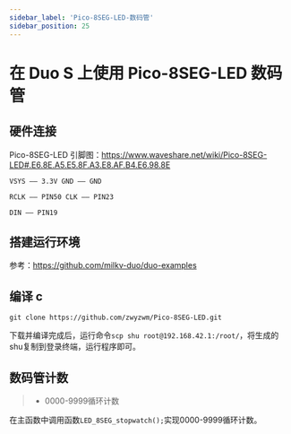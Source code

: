 ```yaml
---
sidebar_label: 'Pico-8SEG-LED-数码管'
sidebar_position: 25
---
```


# 在 Duo S 上使用 Pico-8SEG-LED 数码管

## 硬件连接

Pico-8SEG-LED 引脚图：https://www.waveshare.net/wiki/Pico-8SEG-LED#.E6.8E.A5.E5.8F.A3.E8.AF.B4.E6.98.8E

```
VSYS —— 3.3V GND —— GND

RCLK —— PIN50 CLK —— PIN23

DIN —— PIN19
```

## 搭建运行环境

参考：https://github.com/milkv-duo/duo-examples

## 编译 c

```
git clone https://github.com/zwyzwm/Pico-8SEG-LED.git
```
下载并编译完成后，运行命令`scp shu root@192.168.42.1:/root/`，将生成的shu复制到登录终端，运行程序即可。

## 数码管计数

> - 0000-9999循环计数

在主函数中调用函数`LED_8SEG_stopwatch();`实现0000-9999循环计数。


